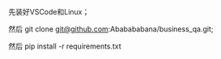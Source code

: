 先装好VSCode和Linux；

然后 git clone git@github.com:Ababababana/business_qa.git;

然后 pip install -r requirements.txt
